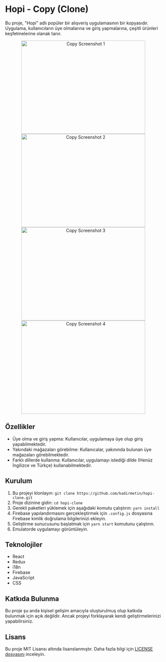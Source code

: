 # Hopi - Copy (Clone)

Bu proje, "Hopi" adlı popüler bir alışveriş uygulamasının bir kopyasıdır. Uygulama, kullanıcıların üye olmalarına ve giriş yapmalarına, çeşitli ürünleri keşfetmelerine olanak tanır.

<div align="center">
  <img src="https://play-lh.googleusercontent.com/3qy-JNrELawQBPIoSJk1cIvfHDavmlhRE-Rrjc7KSlTXgYLXcpKJ73PQW37wyiFjvMw=w2560-h1440-rw" alt="Copy Screenshot 1" width="400" height="300" />
  <img src="https://play-lh.googleusercontent.com/4UV_VFGp6eekMLcfawlhLQa6nqoQWon5ZDBHw1QuckAMidp9Nnct8GXKepMLpb3Do5g=w2560-h1440-rw" alt="Copy Screenshot 2" width="400" height="300" />
  <img src="https://play-lh.googleusercontent.com/hAnj0B5ktFZn6JdAXS2fXuGmvCxLP-JxuaE4kUC3ym_ZNSapm3sf2OBG_87nIZLOsU8=w2560-h1440-rw" alt="Copy Screenshot 3" width="400" height="300" />
  <img src="https://play-lh.googleusercontent.com/lVm_m7g1xGy4TThEvNkIXTpMIAHR8lCnP_QXHOzb0nIwt418WqySe2R66zv_UbN1qrA=w2560-h1440-rw" alt="Copy Screenshot 4" width="400" height="300" />
</div>

## Özellikler

- Üye olma ve giriş yapma: Kullanıcılar, uygulamaya üye olup giriş yapabilmektedir.
- Yakındaki mağazaları görebilme: Kullanıcalar, yakınında bulunan üye mağazaları görebilmektedir.
- Farklı dillerde kullanma: Kullanıcılar, uygulamayı istediği dilde (Henüz İngilizce ve Türkçe) kullanabilmektedir.

## Kurulum

1. Bu projeyi klonlayın: `git clone https://github.com/kadirmetin/hopi-clone.git`
2. Proje dizinine gidin: `cd hopi-clone`
3. Gerekli paketleri yüklemek için aşağıdaki komutu çalıştırın: `yarn install`
4. Firebase yapılandırmasını gerçekleştirmek için `.config.js` dosyasına Firebase kimlik doğrulama bilgilerinizi ekleyin.
5. Geliştirme sunucusunu başlatmak için `yarn start` komutunu çalıştırın.
6. Emulatorde uygulamayı görüntüleyin.

## Teknolojiler

- React
- Redux
- i18n
- Firebase
- JavaScript
- CSS

## Katkıda Bulunma

Bu proje şu anda kişisel gelişim amacıyla oluşturulmuş olup katkıda bulunmak için açık değildir. Ancak projeyi forklayarak kendi geliştirmelerinizi yapabilirsiniz.

## Lisans

Bu proje MIT Lisansı altında lisanslanmıştır. Daha fazla bilgi için [LICENSE dosyasını](LICENSE) inceleyin.
